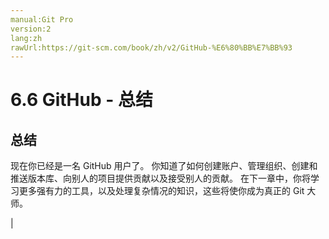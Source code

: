 ```yaml
---
manual:Git Pro
version:2
lang:zh
rawUrl:https://git-scm.com/book/zh/v2/GitHub-%E6%80%BB%E7%BB%93
---
```



# 6.6 GitHub - 总结

## 总结<a name="_总结_7"></a>


现在你已经是一名 GitHub 用户了。 你知道了如何创建账户、管理组织、创建和推送版本库、向别人的项目提供贡献以及接受别人的贡献。 在下一章中，你将学习更多强有力的工具，以及处理复杂情况的知识，这些将使你成为真正的 Git 大师。


|



